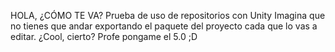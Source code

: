 HOLA, ¿CÓMO TE VA?
Prueba de uso de repositorios con Unity
Imagina que no tienes que andar exportando el paquete del proyecto cada que lo vas a editar. ¿Cool, cierto?
Profe pongame el 5.0 ;D
